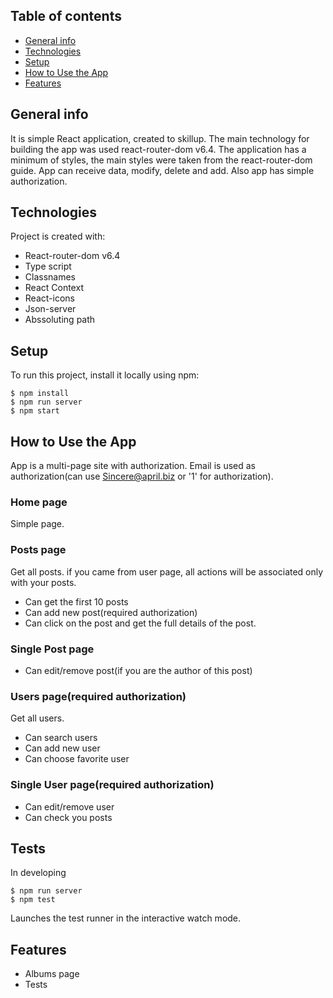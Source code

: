 ## Table of contents
* [General info](#general-info)
* [Technologies](#technologies)
* [Setup](#setup)
* [How to Use the App](#how-to-use-the-app)
* [Features](#features)

## General info
It is simple React application, created to skillup. The main technology for building the app was used react-router-dom v6.4. The application has a minimum of styles, the main styles were taken from the react-router-dom guide. App can receive data, modify, delete and add. Also app has simple authorization.
	
## Technologies
Project is created with:
* React-router-dom v6.4
* Type script
* Classnames
* React Context
* React-icons
* Json-server
* Abssoluting path
	
## Setup
To run this project, install it locally using npm:

```
$ npm install
$ npm run server
$ npm start
```

## How to Use the App
App is a multi-page site with authorization. Email is used as authorization(can use Sincere@april.biz or '1' for authorization).

### Home page
Simple page.

### Posts page
Get all posts.
if you came from user page, all actions will be associated only with your posts.
* Сan get the first 10 posts
* Can add new post(required authorization)
* Can click on the post and get the full details of the post.

### Single Post page
* Сan edit/remove post(if you are the author of this post)

### Users page(required authorization)
Get all users.
* Can search users
* Can add new user
* Can choose favorite user

### Single User page(required authorization)
* Can edit/remove user
* Can check you posts

## Tests
In developing

```
$ npm run server
$ npm test
```

Launches the test runner in the interactive watch mode.

## Features
* Albums page
* Tests
